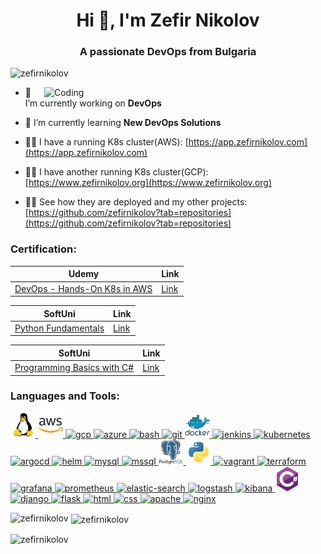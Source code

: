 <h1 align="center">Hi 👋, I'm Zefir Nikolov</h1>
<h3 align="center">A passionate DevOps from Bulgaria</h3>

<p align="left"> <img src="https://komarev.com/ghpvc/?username=zefirnikolov&label=Profile%20views&color=0e75b6&style=flat" alt="zefirnikolov" /> </p>

<img align="right" alt="Coding" width="450" src="https://i.imgur.com/1xOEA8E.jpeg">

- 🔭 I’m currently working on **DevOps**

- 🌱 I’m currently learning **New DevOps Solutions**

- 👨‍💻 I have a running K8s cluster(AWS): [https://app.zefirnikolov.com](https://app.zefirnikolov.com)
- 👨‍💻 I have another running K8s cluster(GCP): [https://www.zefirnikolov.org](https://www.zefirnikolov.org)
- 👨‍💻 See how they are deployed and my other projects: [https://github.com/zefirnikolov?tab=repositories](https://github.com/zefirnikolov?tab=repositories)

<h3 align="left">Certification: </h3>
<td>

| **Udemy**                                                                            | **Link**                                                              |
| -------------------------------------------------------------------------------------- | --------------------------------------------------------------------- |
| <a href="https://www.udemy.com/course/kubernetes-microservices/"> DevOps - Hands-On K8s in AWS </a>                                           | <a href="https://udemy-certificate.s3.amazonaws.com/image/UC-54be3127-863e-4622-884b-963512c5a4e8.jpg?v=1678390964000"> Link </a> |
</td>
<td>

| **SoftUni**                                                                            | **Link**                                                              |
| -------------------------------------------------------------------------------------- | --------------------------------------------------------------------- |
| <a href="https://softuni.bg/trainings/3840/programming-fundamentals-with-python-september-2022"> Python Fundamentals </a>                                                | <a href="https://softuni.bg/certificates/details/148805/6dc487b9"> Link </a> |
</td>
<td>

| **SoftUni**                                                           | **Link**                                                   |
| --------------------------------------------------------------------- | ---------------------------------------------------------- |
| <a href="https://softuni.bg/trainings/3753/programming-basics-with-csharp-july-2022" > Programming Basics with C# </a>                                                 | <a href="https://softuni.bg/certificates/details/141938/67ddef3b"> Link</a> 
  
</td>


<p align="left">
</p>

<h3 align="left">Languages and Tools:</h3>
<p align="left"> <a href="https://www.linux.org/" target="_blank" rel="noreferrer"> <img src="https://raw.githubusercontent.com/devicons/devicon/master/icons/linux/linux-original.svg" alt="linux" width="40" height="40"/> </a> <a href="https://aws.amazon.com" target="_blank" rel="noreferrer"> <img src="https://raw.githubusercontent.com/devicons/devicon/master/icons/amazonwebservices/amazonwebservices-original-wordmark.svg" alt="aws" width="40" height="40"/> </a> <a href="https://cloud.google.com" target="_blank" rel="noreferrer"> <img src="https://www.vectorlogo.zone/logos/google_cloud/google_cloud-icon.svg" alt="gcp" width="40" height="40"/> </a> <a href="https://azure.microsoft.com/en-in/" target="_blank" rel="noreferrer"> <img src="https://www.vectorlogo.zone/logos/microsoft_azure/microsoft_azure-icon.svg" alt="azure" width="40" height="40"/> </a> <a href="https://www.gnu.org/software/bash/" target="_blank" rel="noreferrer"> <img src="https://www.vectorlogo.zone/logos/gnu_bash/gnu_bash-icon.svg" alt="bash" width="40" height="40"/> </a> <a href="https://git-scm.com/" target="_blank" rel="noreferrer"> <img src="https://www.vectorlogo.zone/logos/git-scm/git-scm-icon.svg" alt="git" width="40" height="40"/> </a> <a href="https://www.docker.com/" target="_blank" rel="noreferrer"> <img src="https://raw.githubusercontent.com/devicons/devicon/master/icons/docker/docker-original-wordmark.svg" alt="docker" width="40" height="40"/> </a> <a href="https://www.jenkins.io" target="_blank" rel="noreferrer"> <img src="https://www.vectorlogo.zone/logos/jenkins/jenkins-icon.svg" alt="jenkins" width="40" height="40"/> </a> <a href="https://kubernetes.io" target="_blank" rel="noreferrer"> <img src="https://www.vectorlogo.zone/logos/kubernetes/kubernetes-icon.svg" alt="kubernetes" width="40" height="40"/> </a> <a href="https://argo-cd.readthedocs.io/en/stable/" target="_blank" rel="noreferrer"> <img src="https://www.vectorlogo.zone/logos/argoprojio/argoprojio-icon.svg" alt="argocd" width="40" height="40"/> <a href="https://helm.sh/" target="_blank" rel="noreferrer"> <img src="https://www.vectorlogo.zone/logos/helmsh/helmsh-icon.svg" alt="helm" width="40" height="40"/> </a> <a href="https://www.mysql.com/" target="_blank" rel="noreferrer"> <img src="https://www.vectorlogo.zone/logos/mysql/mysql-official.svg" alt="mysql" width="40" height="40"/> </a> <a href="https://www.microsoft.com/en-us/sql-server" target="_blank" rel="noreferrer"> <img src="https://www.svgrepo.com/show/303229/microsoft-sql-server-logo.svg" alt="mssql" width="40" height="40"/> </a> <a href="https://www.postgresql.org" target="_blank" rel="noreferrer"> <img src="https://raw.githubusercontent.com/devicons/devicon/master/icons/postgresql/postgresql-original-wordmark.svg" alt="postgresql" width="40" height="40"/> </a> <a href="https://www.python.org" target="_blank" rel="noreferrer"> <img src="https://raw.githubusercontent.com/devicons/devicon/master/icons/python/python-original.svg" alt="python" width="40" height="40"/> </a> <a href="https://www.vagrantup.com/" target="_blank" rel="noreferrer"> <img src="https://www.vectorlogo.zone/logos/vagrantup/vagrantup-icon.svg" alt="vagrant" width="40" height="40"/> <a href="https://www.terraform.io/" target="_blank" rel="noreferrer"> <img src="https://www.vectorlogo.zone/logos/terraformio/terraformio-icon.svg" alt="terraform" width="40" height="40"/> </a> <a href="https://grafana.com" target="_blank" rel="noreferrer"> <img src="https://www.vectorlogo.zone/logos/grafana/grafana-icon.svg" alt="grafana" width="40" height="40"/> </a> <a href="https://prometheus.io/" target="_blank" rel="noreferrer"> <img src="https://www.vectorlogo.zone/logos/prometheusio/prometheusio-icon.svg" alt="prometheus" width="40" height="40"/> </a> <a href="https://www.elastic.co/" target="_blank" rel="noreferrer"> <img src="https://www.vectorlogo.zone/logos/elastic/elastic-icon.svg" alt="elastic-search" width="40" height="40"/> </a> <a href="https://www.elastic.co/logstash/" target="_blank" rel="noreferrer"> <img src="https://www.vectorlogo.zone/logos/elasticco_logstash/elasticco_logstash-icon.svg" alt="logstash" width="40" height="40"/> </a> <a href="https://www.elastic.co/kibana/" target="_blank" rel="noreferrer"> <img src="https://www.vectorlogo.zone/logos/elasticco_kibana/elasticco_kibana-icon.svg" alt="kibana" width="40" height="40"/> </a> <a href="https://www.w3schools.com/cs/" target="_blank" rel="noreferrer"> <img src="https://raw.githubusercontent.com/devicons/devicon/master/icons/csharp/csharp-original.svg" alt="csharp" width="40" height="40"/> </a> <a href="https://www.djangoproject.com/" target="_blank" rel="noreferrer"> <img src="https://cdn.worldvectorlogo.com/logos/django.svg" alt="django" width="40" height="40"/> </a> <a href="https://flask.palletsprojects.com/" target="_blank" rel="noreferrer"> <img src="https://www.vectorlogo.zone/logos/pocoo_flask/pocoo_flask-icon.svg" alt="flask" width="40" height="40"/> </a> <a href="https://html5.org/" target="_blank" rel="noreferrer"> <img src="https://www.vectorlogo.zone/logos/w3_html5/w3_html5-icon.svg" alt="html" width="40" height="40"/> </a> <a href="https://en.wikipedia.org/wiki/CSS" target="_blank" rel="noreferrer"> <img src="https://www.vectorlogo.zone/logos/w3_css/w3_css-icon.svg" alt="css" width="40" height="40"/> </a> <a href="https://www.apache.org/" target="_blank" rel="noreferrer"> <img src="https://www.vectorlogo.zone/logos/apache/apache-official.svg" alt="apache" width="40" height="40"/> </a> <a href="https://www.nginx.com/" target="_blank" rel="noreferrer"> <img src="https://www.vectorlogo.zone/logos/nginx/nginx-icon.svg" alt="nginx" width="40" height="40"/> </a> </p>

<p><img align="left" src="https://github-readme-stats.vercel.app/api/top-langs?username=zefirnikolov&show_icons=true&locale=en&layout=compact" alt="zefirnikolov" /></p>

<p>&nbsp;<img align="center" src="https://github-readme-stats.vercel.app/api?username=zefirnikolov&show_icons=true&locale=en" alt="zefirnikolov" /></p>

<p><img align="center" src="https://github-readme-streak-stats.herokuapp.com/?user=zefirnikolov&" alt="zefirnikolov" /></p>
